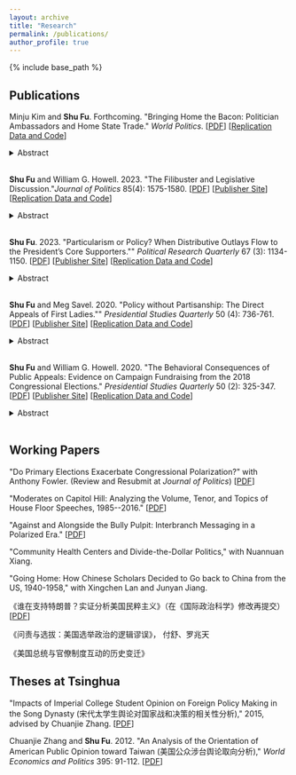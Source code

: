 ```yaml
---
layout: archive
title: "Research"
permalink: /publications/
author_profile: true
---
```


{% include base_path %}

## Publications

Minju Kim and __Shu Fu__. Forthcoming. "Bringing Home the Bacon: Politician Ambassadors and Home State Trade." _World Politics_. [[PDF](/files/research/KimFu2025WP.pdf)] [[Replication Data and Code](https://www.dropbox.com/scl/fo/zr6gvve1k51io4v58omem/AEYiVwGv3y9KPdWXGWbky2k?rlkey=2gegru1150rugzy942a97ynml&dl=0)] 
<details><summary>Abstract</summary>
<p>
Ambassadors promote domestic exports to a host country and represent the interests of their home country at large. However, are trade benefits equally distributed domestically? In the United States, a substantial number of ambassadors are former governors or legislators ("politician ambassadors"). We argue that politician ambassadors are particularly equipped with knowledge and incentives to promote exports from their home states to host countries. Leveraging the biographic information of 164 ambassadors and US state-level exports to 30 major export destinations from 2002 to 2020, we find that the home states of politician ambassadors, compared to other states, on average enjoy a 10 percentage point increase in exports to host countries. The home-state effect is particularly apparent in countries where the US exports the most in dollar values, and in industries that export final goods. The past career path and future career aspirations of ambassadors can shape how the benefits of diplomacy are distributed domestically.
</p>
</details><br />

__Shu Fu__ and William G. Howell. 2023. "The Filibuster and Legislative Discussion."_Journal of Politics_ 85(4): 1575-1580. [[PDF](/files/research/FuHowell2023JoP_Filibuster.pdf)] [[Publisher Site](https://www.journals.uchicago.edu/doi/10.1086/724969)] [[Replication Data and Code](https://www.dropbox.com/scl/fo/l78puelgnsfugkpvkx2ur/h?rlkey=afeabomvshvklc7c9ymca1zk6&dl=0)] 
<details><summary>Abstract</summary>
<p>
We investigate whether the filibuster stimulates public debate and discussion within Congress, as its advocates argue, or whether, instead, it discourages legislators from devoting time and attention to bills they know will not pass, as its critics attest. To do so, we exploit multiple sources of variation in the filibuster, measures of legislative discussion, and identification strategies. In the preponderance of analyses, we observe null effects. Where significant differences are observed, they nearly always suggest that a strengthening (weakening) of the filibuster coincides with a reduction (increase) in the volume of floor speeches or time devoted to legislative affairs. Whatever benefits the filibuster may confer, they do not appear to include enhanced discussion on the floors of Congress.
</p>
</details><br />

__Shu Fu__. 2023. "Particularism or Policy? When Distributive Outlays Flow to the President’s Core Supporters."" _Political Research Quarterly_ 67 (3): 1134-1150. [[PDF](/files/research/Fu2023PRQ_ParticularismOrPolicy_wAppendix.pdf)] [[Publisher Site](https://journals.sagepub.com/doi/abs/10.1177/10659129221128254)] [[Replication Data and Code](https://www.dropbox.com/scl/fo/cjb95p2z9lcauvd08xyp4/h?rlkey=hmraj6fv8y5z5cf27srecqgxo&dl=0)] 
<details><summary>Abstract</summary>
<p>
The literature on distributive politics reveals that presidents regularly influence federal spending and disproportionately direct federal grants toward their core supporters. This paper offers a comprehensive assessment of the interpretation of core-supporter targeting. Empirical evidence shows that the underlying patterns of partisan targeting do not accord with standard accounts of party-building activities nor electoral considerations that are evidence of presidential particularism. Instead, this paper argues that presidential policy priority better explains core-state targeting. Presidents use agencies that are ideologically aligned with them or associated with their policy priorities to enhance the largesse they bestow on core constituencies, and this is the consequence of presidents pursuing ideological and policy goals. Collectively, it indicates a less cynical point of view on the orientation of the American presidency.
</p>
</details><br />

__Shu Fu__ and Meg Savel. 2020. "Policy without Partisanship: The Direct Appeals of First Ladies."" _Presidential Studies Quarterly_ 50 (4): 736-761. [[PDF](/files/research/FuSavel2020PSQ.pdf)] [[Publisher Site](https://onlinelibrary.wiley.com/doi/abs/10.1111/psq.12678)] [[Replication Data and Code](https://www.dropbox.com/scl/fo/j7z7lmcnvqikzc7ljjrpz/AArqqinlh9edeCC_pt6Bc3E?rlkey=vl4dp6up33jbgfrrlv45y8gpp&dl=0)] 
<details><summary>Abstract</summary>
<p>
Presidents make public appeals on behalf of their policy priorities, but they are not the only members of presidential administrations who address the public. First ladies are highly visible presidential surrogates. We argue that first ladies make direct appeals to selectively advance presidents’ policy initiatives, and do so without being overly partisan. To support these claims, we present evidence from the public remarks of the last three first ladies whose husbands have completed their terms: Hillary Clinton, Laura Bush, and Michelle Obama. We use topic models to show that the remarks of first ladies are primarily concerned with policy, rather than ceremonial topics. We measure the partisanship of public remarks using a dictionary-based approach with Bayesian shrinkage and regularization to illustrate how the remarks of first ladies are not overly partisan. Our findings on the strategic communication of first ladies advance our understanding of the first ladyship and of the presidency.
</p>
</details><br />

__Shu Fu__ and William G. Howell. 2020. "The Behavioral Consequences of Public Appeals: Evidence on Campaign Fundraising from the 2018 Congressional Elections." _Presidential Studies Quarterly_ 50 (2): 325-347. [[PDF](/files/research/FuHowell2020PSQ.pdf)] [[Publisher Site](https://onlinelibrary.wiley.com/doi/full/10.1111/psq.12645)] [[Replication Data and Code](https://www.dropbox.com/scl/fo/ojg1s2cznvy30ks0wtw1n/AIzVwk-deeNklv-p4_TdlzY?rlkey=3xh3u7g1fj03vvs2ighcc8m0s&dl=0)] 
<details><summary>Abstract</summary>
<p>
Whereas the preponderance of studies on public appeals evaluates their impacts on mass public opinion, we investigate behavioral responses—in particular, the willingness of donors to contribute to candidates for public office. As appeals, we identify and code the online messages from all 2018 candidates for Congress, winners and losers alike, about both Donald Trump himself and his signature policy initiative, immigration reform; and as behavioral responses, we track candidates’ daily itemized fundraising totals. What Republican candidates for Congress say about Trump, we find, bears significantly on their ability to raise money. In the immediate aftermath of complimenting the president, Republicans secured a modest increase in fundraising; when they criticized him, however, they promptly suffered a substantial decline. We do not observe comparable evidence for Democratic candidates. Our findings are robust to a wide variety of measurement and modeling strategies, and expand our understanding of the political stakes of public appeals.
</p>
</details><br />

## Working Papers

"Do Primary Elections Exacerbate Congressional Polarization?" with Anthony Fowler. (Review and Resubmit at _Journal of Politics_) [[PDF](/files/research/FowlerFu_PrimariesPolarization.pdf)]

"Moderates on Capitol Hill: Analyzing the Volume, Tenor, and Topics of House Floor Speeches, 1985--2016." [[PDF](/files/research/Moderates_Draft2.pdf)]

"Against and Alongside the Bully Pulpit: Interbranch Messaging in a Polarized Era." [[PDF](/files/research/InterbranchMessaging_Fu_2024Jan.pdf)]

"Community Health Centers and Divide-the-Dollar Politics," with Nuannuan Xiang.

"Going Home: How Chinese Scholars Decided to Go back to China from the US, 1940-1958," with Xingchen Lan and Junyan Jiang. 

《谁在支持特朗普？实证分析美国民粹主义》（在《国际政治科学》修改再提交）[[PDF](/files/research/特朗普与美国民粹主义_付舒.pdf)]

《问责与选拔：美国选举政治的逻辑谬误》， 付舒、罗兆天

《美国总统与官僚制度互动的历史变迁》

## Theses at Tsinghua 

"Impacts of Imperial College Student Opinion on Foreign Policy Making in the Song Dynasty (宋代太学生舆论对国家战和决策的相关性分析)," 2015, advised by Chuanjie Zhang. [[PDF](/files/research/宋代太学生舆论.pdf)]

Chuanjie Zhang and __Shu Fu__. 2012. "An Analysis of the Orientation of American Public Opinion toward Taiwan (美国公众涉台舆论取向分析)," _World Economics and Politics_ 395: 91-112. [[PDF](/files/research/付舒_美国公众涉台舆论取向分析.pdf)]




